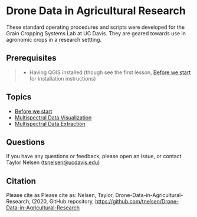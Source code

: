 # Drone Data in Agricultural Research
These standard operating procedures and scripts were developed for the Grain Cropping Systems Lab at UC Davis. They are geared towards use in agronomic crops in a research settting. 

## Prerequisites

> * Having QGIS  installed (though see the first lesson, [Before we start](https://datacarpentry.org/R-ecology-lesson/00-before-we-start.html) for installation instructions)

## Topics

* [Before we start](https://datacarpentry.org/R-ecology-lesson/00-before-we-start.html)
* [Multispectral Data Visualization](https://datacarpentry.org/R-ecology-lesson/01-intro-to-r.html)
* [Multispectral Data Extraction](https://datacarpentry.org/R-ecology-lesson/02-starting-with-data.html)

## Questions

If you have any questions or feedback, please open an issue, or contact Taylor Nelsen (tsnelsen@ucdavis.edu)

## Citation

Please cite as
Please cite as: Nelsen, Taylor, Drone-Data-in-Agricultural-Research, (2020, GitHub repository, https://github.com/tnelsen/Drone-Data-in-Agricultural-Research
